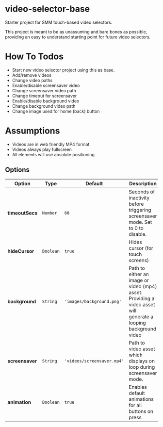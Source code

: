 # video-selector-base
Starter project for SMM touch-based video selectors.

This project is meant to be as unassuming and bare bones as possible, providing an easy to understand starting point for future video selectors.


# How To Todos
* Start new video selector project using this as base.
* Add/remove videos
* Change video paths
* Enable/disable screensaver video
* Change screensaver video path
* Change timeout for screensaver
* Enable/disable background video
* Change background video path
* Change image used for home (back) button



# Assumptions
* Videos are in web friendly MP4 format
* Videos always play fullscreen
* All elements will use absolute positioning



## Options

| Option            | Type                | Default | Description                                                           |
|-------------------|---------------------|---------|-----------------------------------------------------------------------|
| **timeoutSecs**   | `Number`            | `60`    | Seconds of inactivity before triggering screensaver mode. Set to 0 to disable.             |
| **hideCursor**    | `Boolean`           | `true`  | Hides cursor (for touch screens)                                      |
| **background**    | `String`            | `'images/background.png'`  | Path to either an image or video (mp4) asset. Providing a video asset will generate a looping background video                  |
| **screensaver**   | `String`            | `'videos/screensaver.mp4'` | Path to video asset which displays on loop during screensaver mode.                                              |
| **animation**     | `Boolean`           | `true`                     | Enables default animations for all buttons on press                       |

